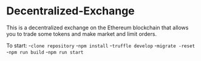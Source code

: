 # Decentralized-Exchange
This is a decentralized exchange on the Ethereum blockchain that allows you to trade some tokens and make market and limit orders.

To start:
-`clone repository`
-`npm install`
-`truffle develop`
-`migrate -reset`
-`npm run build`
-`npm run start`



